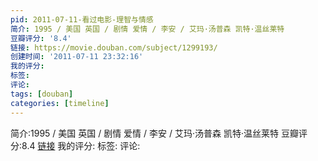 ```yaml
---
pid: 2011-07-11-看过电影-理智与情感
简介: 1995 / 美国 英国 / 剧情 爱情 / 李安 / 艾玛·汤普森 凯特·温丝莱特
豆瓣评分: '8.4'
链接: https://movie.douban.com/subject/1299193/
创建时间: '2011-07-11 23:32:16'
我的评分:
标签:
评论:
tags: [douban]
categories: [timeline]
---
```

简介:1995 / 美国 英国 / 剧情 爱情 / 李安 / 艾玛·汤普森 凯特·温丝莱特
豆瓣评分:8.4
[链接](https://movie.douban.com/subject/1299193/)
我的评分:
标签:
评论:

